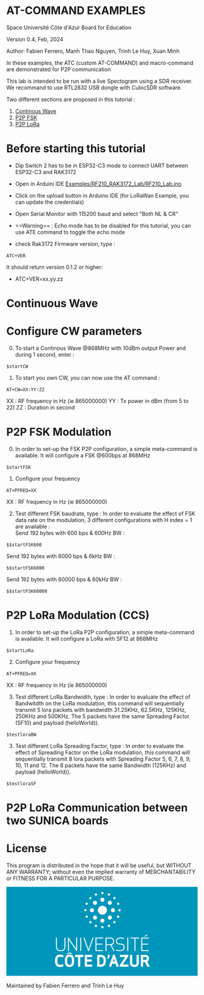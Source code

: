 # AT-COMMAND EXAMPLES
Space Université Côte d'Azur Board for Education

Version 0.4, Feb, 2024

Author: Fabien Ferrero, Manh Thao Nguyen, Trinh Le Huy, Xuan Minh

In these examples, the ATC (custom AT-COMMAND) and macro-command are demonstrated for P2P communication

This lab is intended to be run with a live Spectogram using a SDR receiver.
We recommand to use RTL2832 USB dongle with CubicSDR software.

Two different sections are proposed in this tutorial :

 1. [Continous Wave](https://github.com/FabienFerrero/SUniCA/blob/main/Examples/atcommand_LoRaP2P.md#continuous-wave)
 2. [P2P FSK](https://github.com/FabienFerrero/SUniCA/blob/main/Examples/atcommand_LoRaP2P.md#p2p-fsk-modulation)
 3. [P2P LoRa](https://github.com/FabienFerrero/SUniCA/blob/main/Examples/atcommand_LoRaP2P.md#p2p-fsk-modulation)



<h1>Before starting this tutorial</h1>

*  Dip Switch 2 has to be in ESP32-C3 mode to connect UART between ESP32-C3 and RAK3172

*  Open in Arduini IDE [Examples/RF210_RAK3172_Lab/RF210_Lab.ino](/Examples/RF210_Lab/RF210_Lab.ino)

*  Click on the upload button in Arduino IDE (for LoRaWan Example, you can update the credentials)

* Open Serial Monitor with 115200 baud and select "Both NL & CR"

* ==Warning== : Echo mode has to be disabled for this tutorial, you can use ATE command to toggle the echo mode
  
* check Rak3172 Firmware version, type :
```            
ATC+VER
```            
It should return version 0.1.2 or higher: 
* ATC+VER=xx.yy.zz    


<h1>Continuous Wave</h1>

# Configure CW parameters 

0. To start a Continous Wave @868MHz with 10dBm output Power and during 1 second, enter :
   
```	
$startCW
```
   
1. To start you own CW, you can now use the AT command :  
```            
AT+CW=XX:YY:ZZ
```            
XX : RF frequency in Hz (ie 865000000)
YY : Tx power in dBm (from 5 to 22)
ZZ : Duration in second



<h1>P2P FSK Modulation</h1>

0. In order to set-up the FSK P2P configuration, a simple meta-command is available. It will configure a FSK @600bps at 868MHz
   
```	
$startFSK
```

1. Configure your frequency

```	
AT+PFREQ=XX
```
XX : RF frequency in Hz (ie 865000000)


2. Test different FSK baudrate, type :
 In order to evaluate the effect of FSK data rate on the modulation, 3 different configurations with H index = 1 are available :  
Send 192 bytes with 600 bps & 600Hz BW :

```            
$$startFSK600
```       

Send 192 bytes with 6000 bps & 6kHz BW :

```            
$$startFSK6000
```     

Send 192 bytes with 60000 bps & 60kHz BW :

```            
$$startFSK60000
```          


<h1>P2P LoRa Modulation (CCS) </h1>

1. In order to set-up the LoRa P2P configuration, a simple meta-command is available. It will configure a LoRa with SF12 at 868MHz
   
```	
$startLoRa
```

2. Configure your frequency

```	
AT+PFREQ=XX
```
XX : RF frequency in Hz (ie 865000000)


3. Test different LoRa Bandwidth, type :
 In order to evaluate the effect of Bandwitdth on the LoRa modulation, this command will sequentially transmit 5 lora packets with bandwidth 31.25KHz, 62.5KHz, 125KHz, 250KHz and 500KHz.
 The 5 packets have the same Spreading Factor (SF10) and payload (helloWorld)).

```            
$testloraBW
```    

3. Test different LoRa Spreading Factor, type :
In order to evaluate the effect of Spreading Factor on the LoRa modulation, this command will sequentially transmit 8 lora packets with Spreading Factor 5, 6, 7, 8, 9, 10, 11 and 12.
 The 8 packets have the same Bandwidth (125KHz) and payload (helloWorld)).

```            
$testloraSF
```      

<h1>P2P LoRa Communication between two SUNICA boards</h1>


# License

This program is distributed in the hope that it will be useful, but WITHOUT ANY WARRANTY; without even the implied warranty of MERCHANTABILITY or FITNESS FOR A PARTICULAR PURPOSE.

<img src="../Document/pic/UniCA_logo.png">

Maintained by Fabien Ferrero and Trinh Le Huy

